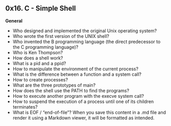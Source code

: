 ## **0x16. C - Simple Shell**

**General**
- Who designed and implemented the original Unix operating system?
- Who wrote the first version of the UNIX shell?
- Who invented the B programming language (the direct predecessor to the C programming language)?
- Who is Ken Thompson?
- How does a shell work?
- What is a pid and a ppid?
- How to manipulate the environment of the current process?
- What is the difference between a function and a system call?
- How to create processes?
- What are the three prototypes of main?
- How does the shell use the PATH to find the programs?
- How to execute another program with the execve system call?
- How to suspend the execution of a process until one of its children terminates?
- What is EOF / “end-of-file”?
When you save this content in a .md file and render it using a Markdown viewer, it will be formatted as intended.

